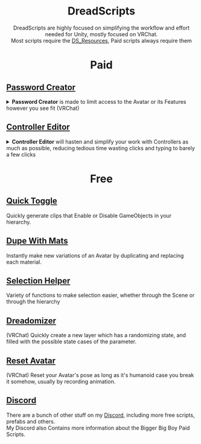 
  <h1 align="center"> DreadScripts</h1>
<p align="center">DreadScripts are highly focused on simplifying the workflow and effort needed for Unity, mostly focused on VRChat.<br>
Most scripts require the <a href="https://github.com/Dreadrith/DreadScripts/releases/download/Scripts/DS_DLLResources.unitypackage">DS_Resources</a>, Paid scripts always require them</p>


<h1 align="center">Paid</h1>

## [Password Creator](https://github.com/Dreadrith/DreadScripts/tree/main/PasswordCreator)
<details>
<summary><b>Password Creator</b> is made to limit access to the Avatar or its Features however you see fit (VRChat)</summary>

    - Lock the Avatar, not allowing it to move nor track.
    - Lock the Layers, stop certain things from working or changing.
    - Lock the SubMenus, disallow access to certain menus and features
</details>

## [Controller Editor](https://github.com/Dreadrith/DreadScripts/tree/main/ControllerEditor)
<details>
  <summary><b>Controller Editor</b> will hasten and simplify your work with Controllers as much as possible, reducing tedious time wasting clicks and typing to barely a few clicks</summary>
    
    - Multi-Edit and Copy/Paste Transitions Settings and Conditions.
    - (VRChat) Multi-Edit Avatar Parameter Drivers Parameters.
    - Variety of functions: Reverse/Remake/Redirect Transitions, Flip Conditions Mode, Separate/Merge Conditions.
    - Duplicate Layers or Copy them to another controller
</details>
<h1 align="center">Free</h1>

## [Quick Toggle](https://github.com/Dreadrith/DreadScripts/releases/download/Scripts/QuickToggle.unitypackage)
Quickly generate clips that Enable or Disable GameObjects in your hierarchy.
## [Dupe With Mats](https://github.com/Dreadrith/DreadScripts/tree/main/Duplicate%20With%20Materials)  
Instantly make new variations of an Avatar by duplicating and replacing each material.
## [Selection Helper](https://github.com/Dreadrith/DreadScripts/tree/main/Selection%20Helper)  
Variety of functions to make selection easier, whether through the Scene or through the hierarchy
## [Dreadomizer](https://github.com/Dreadrith/DreadScripts/releases/download/Scripts/Dreadomizer.unitypackage)  
(VRChat) Quickly create a new layer which has a randomizing state, and filled with the possible state cases of the parameter.
## [Reset Avatar](https://github.com/Dreadrith/DreadScripts/releases/download/Scripts/Reset.Avatar.unitypackage)  
(VRChat) Reset your Avatar's pose as long as it's humanoid case you break it somehow, usually by recording animation.

## [Discord](https://discord.gg/ZsPfrGn)
There are a bunch of other stuff on my <a href="https://discord.gg/ZsPfrGn">Discord</a>, including more free scripts, prefabs and others.  
My Discord also Contains more information about the Bigger Big Boy Paid Scripts.
